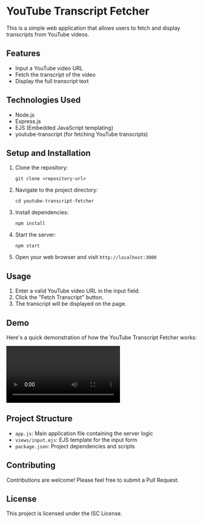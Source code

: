 # YouTube Transcript Fetcher

This is a simple web application that allows users to fetch and display transcripts from YouTube videos.

## Features

- Input a YouTube video URL
- Fetch the transcript of the video
- Display the full transcript text

## Technologies Used

- Node.js
- Express.js
- EJS (Embedded JavaScript templating)
- youtube-transcript (for fetching YouTube transcripts)

## Setup and Installation

1. Clone the repository:
   ```
   git clone <repository-url>
   ```

2. Navigate to the project directory:
   ```
   cd youtube-transcript-fetcher
   ```

3. Install dependencies:
   ```
   npm install
   ```

4. Start the server:
   ```
   npm start
   ```

5. Open your web browser and visit `http://localhost:3000`

## Usage

1. Enter a valid YouTube video URL in the input field.
2. Click the "Fetch Transcript" button.
3. The transcript will be displayed on the page.

## Demo

Here's a quick demonstration of how the YouTube Transcript Fetcher works:

![Demo Video](assets/demo.mov)

## Project Structure

- `app.js`: Main application file containing the server logic
- `views/input.ejs`: EJS template for the input form
- `package.json`: Project dependencies and scripts

## Contributing

Contributions are welcome! Please feel free to submit a Pull Request.

## License

This project is licensed under the ISC License.
